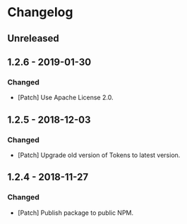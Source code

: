 # Changelog

## Unreleased

## 1.2.6 - 2019-01-30

### Changed

-   [Patch] Use Apache License 2.0.

## 1.2.5 - 2018-12-03

### Changed

-   [Patch] Upgrade old version of Tokens to latest version.

## 1.2.4 - 2018-11-27

### Changed

-   [Patch] Publish package to public NPM.
